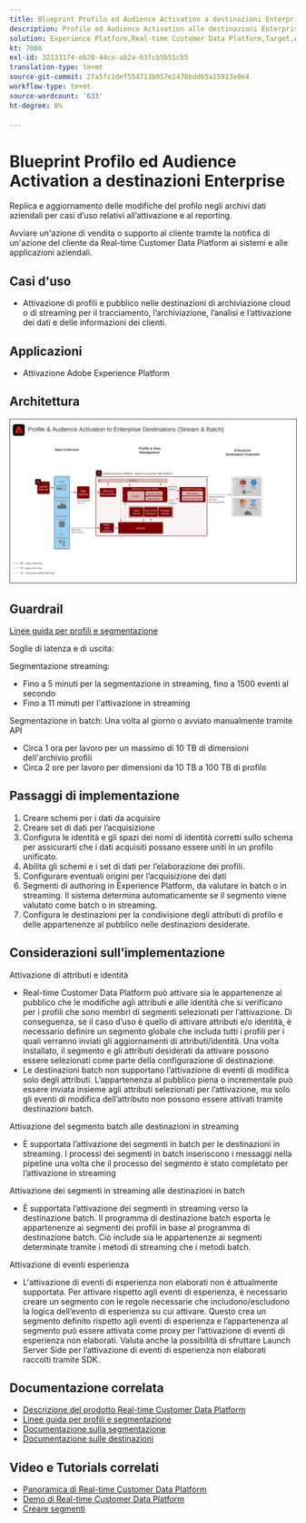 ```yaml
---
title: Blueprint Profilo ed Audience Activation a destinazioni Enterprise
description: Profilo ed Audience Activation alle destinazioni Enterprise
solution: Experience Platform,Real-time Customer Data Platform,Target,Audience Manager,Analytics,Experience Cloud Services,Data Collection
kt: 7086
exl-id: 32133174-eb28-44ce-ab2a-63fcb5b51cb5
translation-type: tm+mt
source-git-commit: 2fa5fc1def554713b057e1478bdd65a15913e0e4
workflow-type: tm+mt
source-wordcount: '633'
ht-degree: 0%

---
```



# Blueprint Profilo ed Audience Activation a destinazioni Enterprise

Replica e aggiornamento delle modifiche del profilo negli archivi dati aziendali per casi d’uso relativi all’attivazione e al reporting.

Avviare un&#39;azione di vendita o supporto al cliente tramite la notifica di un&#39;azione del cliente da Real-time Customer Data Platform ai sistemi e alle applicazioni aziendali.

## Casi d&#39;uso

* Attivazione di profili e pubblico nelle destinazioni di archiviazione cloud o di streaming per il tracciamento, l’archiviazione, l’analisi e l’attivazione dei dati e delle informazioni dei clienti.

## Applicazioni

* Attivazione Adobe Experience Platform

## Architettura

<img src="assets/enterprise_destination.svg" alt="Architettura di riferimento per lo scenario di attivazione Enterprise" style="border:1px solid #4a4a4a" />

## Guardrail

[Linee guida per profili e segmentazione](https://experienceleague.adobe.com/docs/experience-platform/profile/guardrails.html?lang=en)

Soglie di latenza e di uscita:

Segmentazione streaming:

* Fino a 5 minuti per la segmentazione in streaming, fino a 1500 eventi al secondo
* Fino a 11 minuti per l&#39;attivazione in streaming

Segmentazione in batch:
Una volta al giorno o avviato manualmente tramite API

* Circa 1 ora per lavoro per un massimo di 10 TB di dimensioni dell&#39;archivio profili
* Circa 2 ore per lavoro per dimensioni da 10 TB a 100 TB di profilo

## Passaggi di implementazione

1. Creare schemi per i dati da acquisire
1. Creare set di dati per l’acquisizione
1. Configura le identità e gli spazi dei nomi di identità corretti sullo schema per assicurarti che i dati acquisiti possano essere uniti in un profilo unificato.
1. Abilita gli schemi e i set di dati per l’elaborazione dei profili.
1. Configurare eventuali origini per l’acquisizione dei dati
1. Segmenti di authoring in Experience Platform, da valutare in batch o in streaming. Il sistema determina automaticamente se il segmento viene valutato come batch o in streaming.
1. Configura le destinazioni per la condivisione degli attributi di profilo e delle appartenenze al pubblico nelle destinazioni desiderate.

## Considerazioni sull’implementazione

Attivazione di attributi e identità

* Real-time Customer Data Platform può attivare sia le appartenenze al pubblico che le modifiche agli attributi e alle identità che si verificano per i profili che sono membri di segmenti selezionati per l’attivazione. Di conseguenza, se il caso d’uso è quello di attivare attributi e/o identità, è necessario definire un segmento globale che includa tutti i profili per i quali verranno inviati gli aggiornamenti di attributi/identità. Una volta installato, il segmento e gli attributi desiderati da attivare possono essere selezionati come parte della configurazione di destinazione.
* Le destinazioni batch non supportano l’attivazione di eventi di modifica solo degli attributi. L’appartenenza al pubblico piena o incrementale può essere inviata insieme agli attributi selezionati per l’attivazione, ma solo gli eventi di modifica dell’attributo non possono essere attivati tramite destinazioni batch.

Attivazione del segmento batch alle destinazioni in streaming

* È supportata l’attivazione dei segmenti in batch per le destinazioni in streaming. I processi dei segmenti in batch inseriscono i messaggi nella pipeline una volta che il processo del segmento è stato completato per l’attivazione in streaming

Attivazione dei segmenti in streaming alle destinazioni in batch

* È supportata l’attivazione dei segmenti in streaming verso la destinazione batch. Il programma di destinazione batch esporta le appartenenze ai segmenti dei profili in base al programma di destinazione batch. Ciò include sia le appartenenze ai segmenti determinate tramite i metodi di streaming che i metodi batch.

Attivazione di eventi esperienza

* L&#39;attivazione di eventi di esperienza non elaborati non è attualmente supportata. Per attivare rispetto agli eventi di esperienza, è necessario creare un segmento con le regole necessarie che includono/escludono la logica dell’evento di esperienza su cui attivare. Questo crea un segmento definito rispetto agli eventi di esperienza e l’appartenenza al segmento può essere attivata come proxy per l’attivazione di eventi di esperienza non elaborati. Valuta anche la possibilità di sfruttare Launch Server Side per l’attivazione di eventi di esperienza non elaborati raccolti tramite SDK.

## Documentazione correlata

* [Descrizione del prodotto Real-time Customer Data Platform](https://helpx.adobe.com/legal/product-descriptions/real-time-customer-data-platform.html)
* [Linee guida per profili e segmentazione](https://experienceleague.adobe.com/docs/experience-platform/profile/guardrails.html?lang=en)
* [Documentazione sulla segmentazione](https://experienceleague.adobe.com/docs/experience-platform/segmentation/api/streaming-segmentation.html)
* [Documentazione sulle destinazioni](https://experienceleague.adobe.com/docs/experience-platform/destinations/catalog/overview.html)

## Video e Tutorials correlati

* [Panoramica di Real-time Customer Data Platform](https://experienceleague.adobe.com/docs/platform-learn/tutorials/application-services/rtcdp/understanding-the-real-time-customer-data-platform.html)
* [Demo di Real-time Customer Data Platform](https://experienceleague.adobe.com/docs/platform-learn/tutorials/application-services/rtcdp/demo.html)
* [Creare segmenti](https://experienceleague.adobe.com/docs/platform-learn/tutorials/segments/create-segments.html)
